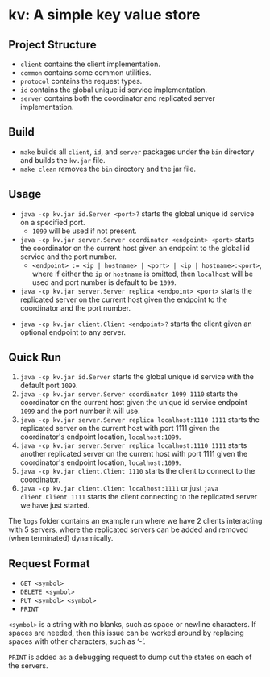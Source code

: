 # kv: A simple key value store

## Project Structure
* `client` contains the client implementation.
* `common` contains some common utilities.
* `protocol` contains the request types.
* `id` contains the global unique id service implementation. 
* `server` contains both the coordinator and replicated server implementation.

## Build
* `make` builds all `client`, `id`, and `server` packages under the `bin` directory and builds the `kv.jar` file. 
* `make clean` removes the `bin` directory and the jar file.

## Usage
+  `java -cp kv.jar id.Server <port>?` starts the global unique id service on a specified port. 
	- `1099` will be used if not present.
+ `java -cp kv.jar server.Server coordinator <endpoint> <port>` starts the coordinator on the current host given an endpoint to the global id service and the port number. 
	- `<endpoint> := <ip | hostname> | <port> | <ip | hostname>:<port>`, where if either the `ip` or `hostname` is omitted, then `localhost` will be used and port number is default to be `1099`. 
+ `java -cp kv.jar server.Server replica <endpoint> <port>` starts the replicated server on the current host given the endpoint to the coordinator and the port number.
* `java -cp kv.jar client.Client <endpoint>?` starts the client given an optional endpoint to any server.  

## Quick Run
1. `java -cp kv.jar id.Server` starts the global unique id service with the default port `1099`.
2. `java -cp kv.jar server.Server coordinator 1099 1110` starts the coordinator on the current host given the unique id service endpoint `1099` and the port number it will use.
3. `java -cp kv.jar server.Server replica localhost:1110 1111` starts the replicated server on the current host with port 1111 given the coordinator's endpoint location, `localhost:1099`.
4. `java -cp kv.jar server.Server replica localhost:1110 1111` starts another replicated server on the current host with port 1111 given the coordinator's endpoint location, `localhost:1099`.
5. `java -cp kv.jar client.Client 1110` starts the client to connect to the coordinator.
6. `java -cp kv.jar client.Client localhost:1111` or just `java client.Client 1111` starts the client connecting to the replicated server we have just started.

The `logs` folder contains an example run where we have 2 clients interacting with 5 servers, where the replicated servers can be added and removed (when terminated) dynamically. 

## Request Format
* `GET <symbol>`
* `DELETE <symbol>`
* `PUT <symbol> <symbol>`
* `PRINT`

`<symbol>` is a string with no blanks, such as space or newline characters. If spaces are needed, then this issue can be worked around by replacing spaces with other characters, such as ‘-’.

`PRINT` is added as a debugging request to dump out the states on each of the servers. 